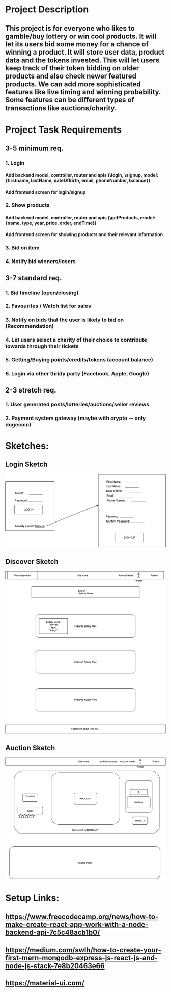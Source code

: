 #  Project Description
## This project is for everyone who likes to gamble/buy lottery or win cool products. It will let its users bid some money for a chance of winning a product. It will store user data, product data and the tokens invested. This will let users keep track of their token bidding on older products and also check newer featured products. We can add more sophisticated features like live timing and winning probability. Some features can be different types of transactions like auctions/charity.

#  Project Task Requirements
## 3-5 minimum req.
### 1. Login 
#### Add backend model, controller, router and apis (\login, \signup, model: {firstname, lastName, dateOfBirth, email, phoneNumber, balance})
#### Add frontend screen for login/signup

### 2. Show products
#### Add backend model, controller, router and apis (\getProducts, model: {name, type, year, price, order, endTime})
#### Add frontend screen for showing products and their relevant information 

### 3. Bid on item
### 4. Notify bid winners/losers

## 3-7 standard req.
### 1. Bid timeline (open/closing)
### 2. Favourites / Watch list for sales
### 3. Notify on bids that the user is likely to bid on (Recommendation)
### 4. Let users select a charity of their choice to contribute towards through their tickets
### 5. Getting/Buying points/credits/tokens (account balance)
### 6. Login via other thridy party (Facebook, Apple, Google)

## 2-3 stretch req.
### 1. User generated posts/lotteries/auctions/seller reviews
### 2. Payment system gateway (maybe with crypto -- only dogecoin)

# Sketches:
## Login Sketch
![Login Sketch](./Login_signup.png?raw=true "Login/Signup")
## Discover Sketch
![Discover Sketch](./Discover.png?raw=true "Discover")
## Auction Sketch
![Auction Sketch](./Auction.png?raw=true "Auction")

#  Setup Links:
## https://www.freecodecamp.org/news/how-to-make-create-react-app-work-with-a-node-backend-api-7c5c48acb1b0/
## https://medium.com/swlh/how-to-create-your-first-mern-mongodb-express-js-react-js-and-node-js-stack-7e8b20463e66
## https://material-ui.com/
